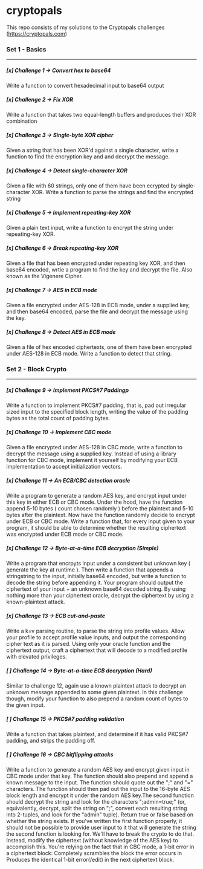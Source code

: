 # cryptopals
This repo consists of my solutions to the Cryptopals challenges (https://cryptopals.com)

### Set 1 - Basics
---

##### [x] Challenge 1 -> Convert hex to base64
Write a function to convert hexadecimal input to base64 output

##### [x] Challenge 2 -> Fix XOR
Write a function that takes two equal-length buffers and produces their XOR combination

##### [x] Challenge 3 -> Single-byte XOR cipher
Given a string that has been XOR'd against a single character, write a function to find the encryption key and and decrypt the message.

##### [x] Challenge 4 -> Detect single-character XOR
Given a file with 60 strings, only one of them have been ecrypted by single-character XOR. Write a function to parse the strings and find the encrypted string  

##### [x] Challenge 5 -> Implement repeating-key XOR
Given a plain text input, write a function to encrypt the string under repeating-key XOR. 

##### [x] Challenge 6 -> Break repeating-key XOR
Given a file that has been encrypted under repeating key XOR, and then base64 encoded, wrtie a program to find the key and decrypt the file. Also known as the Vigenere Cipher.

##### [x] Challenge 7 -> AES in ECB mode
Given a file encrypted under AES-128 in ECB mode, under a supplied key, and then base64 encoded, parse the file and decrypt the message using the key. 

##### [x] Challenge 8 -> Detect AES in ECB mode
Given a file of hex encoded ciphertexts, one of them have been encrypted under AES-128 in ECB mode. Write a function to detect that string. 



### Set 2 - Block Crypto 
---

##### [x] Challenge 9 -> Implement PKCS#7 Paddingp
Write a function to implement PKCS#7 padding, that is, pad out irregular sized input to the specified block length, writing the value of the padding bytes as the total count of padding bytes. 

##### [x] Challenge 10 -> Implement CBC mode
Given a file encrypted under AES-128 in CBC mode, write a function to decrypt the message using a supplied key. Instead of using a library function for CBC mode, implement it yourself by modifying your ECB implementation to accept initialization vectors.

##### [x] Challenge 11 -> An ECB/CBC detection oracle
Write a program to generate a random AES key, and encrypt input under this key in either ECB or CBC mode. Under the hood, have the function append 5-10 bytes ( count chosen randomly ) before the plaintext and 5-10 bytes after the plaintext. Now have the function randomly decide to encrypt under ECB or CBC mode. Write a function that, for every input given to your program, it should be able to determine whether the resulting ciphertext was encrypted under ECB mode or CBC mode.

##### [x] Challenge 12 -> Byte-at-a-time ECB decryption (Simple)
Write a program that encrpyts input under a consistent but unknown key ( generate the key at runtime ). Then write a function that appends a stringstring to the input, initially base64 encoded, but write a function to decode the string before appending it. Your program should output the ciphertext of your input + an unknown base64 decoded string. By using nothing more than your ciphertext oracle, decrypt the ciphertext by using a known-plaintext attack. 

##### [x] Challenge 13 -> ECB cut-and-paste
Write a k=v parsing routine, to parse the string into profile values. Allow your profile to accept profile value inputs, and output the corresponding cipher text as it is parsed. Using only your oracle function and the ciphertext output, craft a ciphertext that will decode to a modified profile with elevated privileges.

##### [ ] Challenge 14 -> Byte-at-a-time ECB decryption (Hard)
Similar to challenge 12, again use a known plaintext attack to decrypt an unknown message appended to some given plaintext. In this challenge though, modify your function to also prepend a random count of bytes to the given input.

##### [ ] Challenge 15 -> PKCS#7 padding validation
Write a function that takes plaintext, and determine if it has valid PKCS#7 padding, and strips the padding off. 

##### [ ] Challenge 16 -> CBC bitflipping attacks
Write a function to generate a random AES key and encrypt given input in CBC mode under that key. The function should also prepend and append a known message to the input. The function should quote out the ";" and "=" characters.
The function should then pad out the input to the 16-byte AES block length and encrypt it under the random AES key.The second function should decrypt the string and look for the characters ";admin=true;" (or, equivalently, decrypt, split the string on ";", convert each resulting string into 2-tuples, and look for the "admin" tuple). Return true or false based on whether the string exists. If you've written the first function properly, it should not be possible to provide user input to it that will generate the string the second function is looking for. We'll have to break the crypto to do that. Instead, modify the ciphertext (without knowledge of the AES key) to accomplish this. You're relying on the fact that in CBC mode, a 1-bit error in a ciphertext block: 
Completely scrambles the block the error occurs in
Produces the identical 1-bit error(/edit) in the next ciphertext block.



